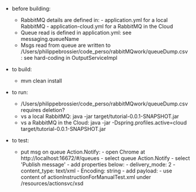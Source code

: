 - before building:
    - RabbitMQ details are defined in:
            - application.yml for a local RabbitMQ
            - application-cloud.yml for a RabbitMQ in the Cloud
    - Queue read is defined in application.yml: see messaging.queueName
    - Msgs read from queue are written to /Users/philippebrossier/code_perso/rabbitMQwork/queueDump.csv : see hard-coding in OutputServiceImpl


- to build:
    - mvn clean install


- to run:
    - /Users/philippebrossier/code_perso/rabbitMQwork/queueDump.csv requires deletion?
    - vs a local RabbitMQ: java -jar target/tutorial-0.0.1-SNAPSHOT.jar
    - vs a RabbitMQ in the Cloud:  java -jar -Dspring.profiles.active=cloud target/tutorial-0.0.1-SNAPSHOT.jar


- to test:
    - put msg on queue Action.Notify:
            - open Chrome at http://localhost:16672/#/queues
            - select queue Action.Notify
            - select 'Publish message'
                - add properties below:
                    - delivery_mode: 2
                    - content_type: text/xml
                    - Encoding: string
                - add payload:
                    - use content of actionInstructionForManualTest.xml under /resources/actionsvc/xsd
